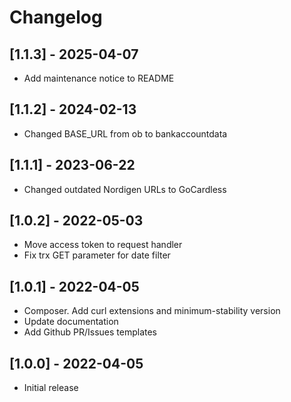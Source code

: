 # Changelog

## [1.1.3] - 2025-04-07

- Add maintenance notice to README

## [1.1.2] - 2024-02-13

- Changed BASE_URL from ob to bankaccountdata

## [1.1.1] - 2023-06-22

- Changed outdated Nordigen URLs to GoCardless

## [1.0.2] - 2022-05-03

- Move access token to request handler
- Fix trx GET parameter for date filter

## [1.0.1] - 2022-04-05

- Composer. Add curl extensions and minimum-stability version
- Update documentation
- Add Github PR/Issues templates


## [1.0.0] - 2022-04-05

- Initial release

